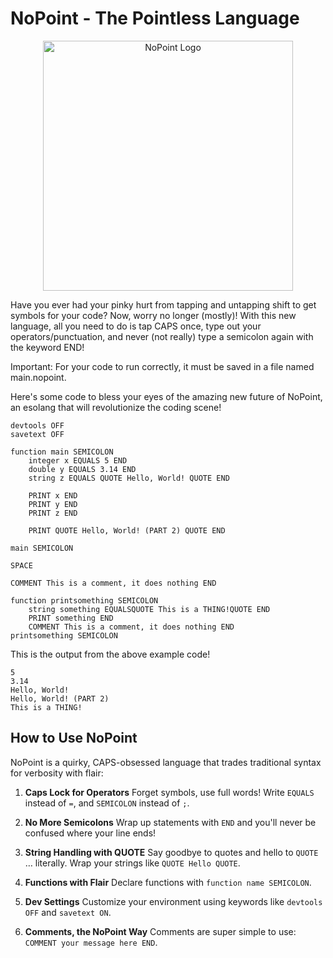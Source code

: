 # NoPoint - The Pointless Language

<div align="center">
   <img src="./DOCS/imgs/NoPoint.png" alt="NoPoint Logo" width="400">
</div>

Have you ever had your pinky hurt from tapping and untapping shift to get symbols for your code? Now, worry no longer (mostly)! With this new language, all you need to do is tap CAPS once, type out your operators/punctuation, and never (not really) type a semicolon again with the keyword END!

Important: For your code to run correctly, it must be saved in a file named main.nopoint.

Here's some code to bless your eyes of the amazing new future of NoPoint, an esolang that will revolutionize the coding scene!

```
devtools OFF
savetext OFF

function main SEMICOLON
    integer x EQUALS 5 END
    double y EQUALS 3.14 END
    string z EQUALS QUOTE Hello, World! QUOTE END

    PRINT x END
    PRINT y END
    PRINT z END

    PRINT QUOTE Hello, World! (PART 2) QUOTE END

main SEMICOLON

SPACE

COMMENT This is a comment, it does nothing END

function printsomething SEMICOLON
    string something EQUALSQUOTE This is a THING!QUOTE END
    PRINT something END
    COMMENT This is a comment, it does nothing END
printsomething SEMICOLON
```
This is the output from the above example code!

```
5
3.14
Hello, World!
Hello, World! (PART 2)
This is a THING!
```


## How to Use NoPoint

NoPoint is a quirky, CAPS-obsessed language that trades traditional syntax for verbosity with flair:

1. **Caps Lock for Operators**
   Forget symbols, use full words! Write `EQUALS` instead of `=`, and `SEMICOLON` instead of `;`.

2. **No More Semicolons**
   Wrap up statements with `END` and you'll never be confused where your line ends!

3. **String Handling with QUOTE**
   Say goodbye to quotes and hello to `QUOTE` … literally. Wrap your strings like `QUOTE Hello QUOTE`.

4. **Functions with Flair**
   Declare functions with `function name SEMICOLON`.

5. **Dev Settings**
   Customize your environment using keywords like `devtools OFF` and `savetext ON`.

6. **Comments, the NoPoint Way**
   Comments are super simple to use: `COMMENT your message here END`.

   <!-- ## TODO List for NoPoint

   - [ ] Add support for conditional statements (e.g., `IF`, `ELSE`, etc).
   - [ ] Implement loops (e.g., `WHILE`, `FOR`, `ENDLOOP`).
   - [X] Add BOOLEAN type
   - [ ] Write a comprehensive user guide with examples.
   - [ ] Add error handling and debugging tools.
   - [ ] Add a playground on the docs webpage.
   - [X] Add built in constants (e.g., PI, EULER)
   - [ ] Add more environment tools (a gui showing a searchable srollable / travelable variable trees and function trees?!?!!?)
 -->
